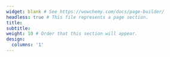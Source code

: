 ```yaml
---
widget: blank # See https://wowchemy.com/docs/page-builder/
headless: true # This file represents a page section.
title: 
subtitle:
weight: 10 # Order that this section will appear.
design:
  columns: '1'
---
```


<!-- Orders are open as soon as pop-up's are announced -->
<!-- DM us your order with: -->
<!-- 1. Amount of Conchas -->
<!-- 2. Delivery or pick-up -->

<!-- We only take orders in multiples of 5. -->

<!-- Orders are taken until we hit our limit. -->

<!-- We accept (payment type). -->

<!-- To confirm your order, you must send £x, either through (payment method). -->

<!-- Your £x deposit is non-refundable and will go towards your balance due on the day of pick-up. -->

<!-- **Orders are not confirmed until £x deposit is sent.** -->

<!-- Thank you for your orders and support! -->

<!-- -- -->
<!-- 1. View on Instagram available delivery dates -->

<!-- 2. Direct message us on [Instagram](www.instagram.com/vegan.palsusto) or [email](../contact/) -->

<!-- ``` -->
<!-- Name: -->
<!-- Email Address: -->
<!-- Box Selection: -->
<!-- Box of 5 or 10: -->
```
